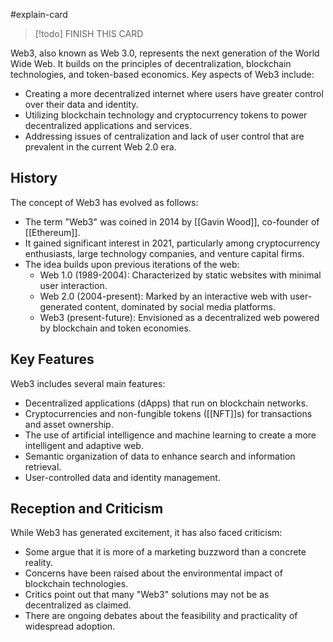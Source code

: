 #explain-card 

>[!todo]
> FINISH THIS CARD

Web3, also known as Web 3.0, represents the next generation of the World Wide Web. It builds on the principles of decentralization, blockchain technologies, and token-based economics. Key aspects of Web3 include:

* Creating a more decentralized internet where users have greater control over their data and identity.
* Utilizing blockchain technology and cryptocurrency tokens to power decentralized applications and services.
* Addressing issues of centralization and lack of user control that are prevalent in the current Web 2.0 era.

## History

The concept of Web3 has evolved as follows:

* The term "Web3" was coined in 2014 by [[Gavin Wood]], co-founder of [[Ethereum]].
* It gained significant interest in 2021, particularly among cryptocurrency enthusiasts, large technology companies, and venture capital firms.
* The idea builds upon previous iterations of the web:
    * Web 1.0 (1989-2004): Characterized by static websites with minimal user interaction.
    * Web 2.0 (2004-present): Marked by an interactive web with user-generated content, dominated by social media platforms.
    * Web3 (present-future): Envisioned as a decentralized web powered by blockchain and token economies.

## Key Features 

Web3 includes several main features:

* Decentralized applications (dApps) that run on blockchain networks.
* Cryptocurrencies and non-fungible tokens ([[NFT]]s) for transactions and asset ownership.
* The use of artificial intelligence and machine learning to create a more intelligent and adaptive web.
* Semantic organization of data to enhance search and information retrieval.
* User-controlled data and identity management.

## Reception and Criticism

While Web3 has generated excitement, it has also faced criticism:

* Some argue that it is more of a marketing buzzword than a concrete reality.
* Concerns have been raised about the environmental impact of blockchain technologies.
* Critics point out that many "Web3" solutions may not be as decentralized as claimed.
* There are ongoing debates about the feasibility and practicality of widespread adoption.